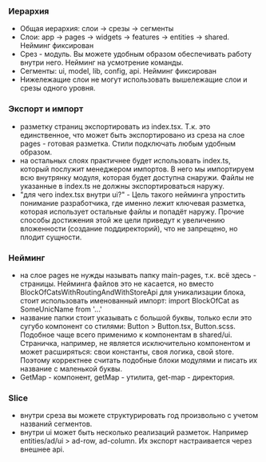 ### Иерархия

- Общая иерархия: слои -> срезы -> сегменты
- Слои: app -> pages -> widgets -> features -> entities -> shared. Нейминг фиксирован
- Срез - модуль. Вы можете удобным образом обеспечивать работу внутри него. Нейминг на усмотрение команды.
- Сегменты: ui, model, lib, config, api. Нейминг фиксирован
- Нижележащие слои не могут использовать вышележащие слои и срезы одного уровня.

### Экспорт и импорт

- разметку страниц экспортировать из index.tsx.
  Т.к. это единственное, что может быть экспортировано из среза на слое pages - готовая разметка.
  Стили подключать любым удобным образом.
- на остальных слоях практичнее будет использовать index.ts, который послужит менеджером импортов.
  В него мы импортируем всю внутрянку модуля, которая будет доступна снаружи.
  Файлы не указанные в index.ts не должны экспортироваться наружу.
- "для чего index.tsx внутри ui?" - Цель такого нейминга упростить понимание разработчика, где именно
  лежит ключевая разметка, которая использует остальные файлы и попадёт наружу. Прочие способы достижения
  этой же цели приведут к увеличению вложенности (создание поддиректорий), что не запрещено, но плодит
  сущности.

### Нейминг

- на слое pages не нужды называть папку main-pages, т.к. всё здесь - страницы.
  Нейминга файлов это не касается, но вместо BlockOfCatsWithRoutingAndWithStoreApi для уникализации блока,
  стоит использовать именованный импорт:
  import BlockOfCat as SomeUnicName from '...'
- название папки стоит указывать с большой буквы, только если это сугубо компонент со стилями:
  Button > Button.tsx, Button.scss.
  Подобное чаще всего применимо к компонентам в shared/ui.
  Страничка, например, не является исключительно компонентом и может расширяться: свои константы, своя логика, свой store.
  Поэтому корректнее считать подобные блоки модулями и писать их название с маленькой буквы.
- GetMap - компонент, getMap - утилита, get-map - директория.

### Slice

- внутри среза вы можете структурировать год произвольно с учетом названий сегментов.
- внутри ui может быть несколько реализаций разметок. Например entities/ad/ui > ad-row, ad-column.
  Их экспорт настраивается через внешнее api.
